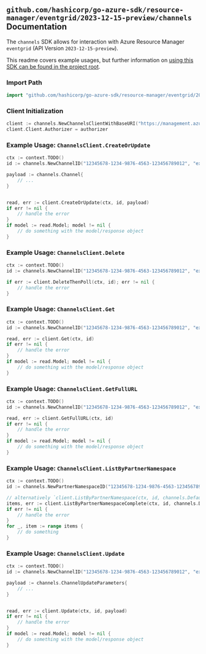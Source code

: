 
## `github.com/hashicorp/go-azure-sdk/resource-manager/eventgrid/2023-12-15-preview/channels` Documentation

The `channels` SDK allows for interaction with Azure Resource Manager `eventgrid` (API Version `2023-12-15-preview`).

This readme covers example usages, but further information on [using this SDK can be found in the project root](https://github.com/hashicorp/go-azure-sdk/tree/main/docs).

### Import Path

```go
import "github.com/hashicorp/go-azure-sdk/resource-manager/eventgrid/2023-12-15-preview/channels"
```


### Client Initialization

```go
client := channels.NewChannelsClientWithBaseURI("https://management.azure.com")
client.Client.Authorizer = authorizer
```


### Example Usage: `ChannelsClient.CreateOrUpdate`

```go
ctx := context.TODO()
id := channels.NewChannelID("12345678-1234-9876-4563-123456789012", "example-resource-group", "partnerNamespaceName", "channelName")

payload := channels.Channel{
	// ...
}


read, err := client.CreateOrUpdate(ctx, id, payload)
if err != nil {
	// handle the error
}
if model := read.Model; model != nil {
	// do something with the model/response object
}
```


### Example Usage: `ChannelsClient.Delete`

```go
ctx := context.TODO()
id := channels.NewChannelID("12345678-1234-9876-4563-123456789012", "example-resource-group", "partnerNamespaceName", "channelName")

if err := client.DeleteThenPoll(ctx, id); err != nil {
	// handle the error
}
```


### Example Usage: `ChannelsClient.Get`

```go
ctx := context.TODO()
id := channels.NewChannelID("12345678-1234-9876-4563-123456789012", "example-resource-group", "partnerNamespaceName", "channelName")

read, err := client.Get(ctx, id)
if err != nil {
	// handle the error
}
if model := read.Model; model != nil {
	// do something with the model/response object
}
```


### Example Usage: `ChannelsClient.GetFullURL`

```go
ctx := context.TODO()
id := channels.NewChannelID("12345678-1234-9876-4563-123456789012", "example-resource-group", "partnerNamespaceName", "channelName")

read, err := client.GetFullURL(ctx, id)
if err != nil {
	// handle the error
}
if model := read.Model; model != nil {
	// do something with the model/response object
}
```


### Example Usage: `ChannelsClient.ListByPartnerNamespace`

```go
ctx := context.TODO()
id := channels.NewPartnerNamespaceID("12345678-1234-9876-4563-123456789012", "example-resource-group", "partnerNamespaceName")

// alternatively `client.ListByPartnerNamespace(ctx, id, channels.DefaultListByPartnerNamespaceOperationOptions())` can be used to do batched pagination
items, err := client.ListByPartnerNamespaceComplete(ctx, id, channels.DefaultListByPartnerNamespaceOperationOptions())
if err != nil {
	// handle the error
}
for _, item := range items {
	// do something
}
```


### Example Usage: `ChannelsClient.Update`

```go
ctx := context.TODO()
id := channels.NewChannelID("12345678-1234-9876-4563-123456789012", "example-resource-group", "partnerNamespaceName", "channelName")

payload := channels.ChannelUpdateParameters{
	// ...
}


read, err := client.Update(ctx, id, payload)
if err != nil {
	// handle the error
}
if model := read.Model; model != nil {
	// do something with the model/response object
}
```
